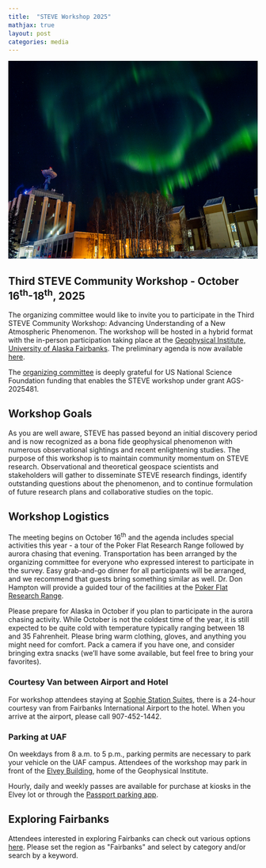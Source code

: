 ```yaml
---
title:  "STEVE Workshop 2025"
mathjax: true
layout: post
categories: media
---
```


<img src="/assets/uaf-aurora.jpg" alt="Alt Text" width="600" height="400">


## Third STEVE Community Workshop - October 16<sup>th</sup>-18<sup>th</sup>, 2025

The organizing committee would like to invite you to participate in the Third STEVE Community Workshop: Advancing Understanding of a New Atmospheric Phenomenon. The workshop will be hosted in a hybrid format with the in-person participation taking place at the [Geophysical Institute, University of Alaska Fairbanks](https://www.gi.alaska.edu/). The preliminary agenda is now available [here](https://drive.google.com/file/d/1o5MhNlex93z0ZUOygFVPCbrQmhqaGbvY/view).

The [organizing committee](https://steve-aurora.github.io/about/) is deeply grateful for US National Science Foundation funding that enables the STEVE workshop under grant AGS-2025481.


## Workshop Goals

As you are well aware, STEVE has passed beyond an initial discovery period and is now recognized as a bona fide geophysical phenomenon with numerous observational sightings and recent enlightening studies. The purpose of this workshop is to maintain community momentum on STEVE research.  Observational and theoretical geospace scientists and stakeholders will gather to disseminate STEVE research findings, identify outstanding questions about the phenomenon, and to continue formulation of future research plans and collaborative studies on the topic.

## Workshop Logistics

The meeting begins on October 16<sup>th</sup> and the agenda includes special activities this year - a tour of the Poker Flat Research Range followed by aurora chasing that evening. Transportation has been arranged by the organizing committee for everyone who expressed interest to participate in the survey. Easy grab-and-go dinner for all participants will be arranged, and we recommend that guests bring something similar as well. Dr. Don Hampton will provide a guided tour of the facilities at the [Poker Flat Research Range](https://www.pfrr.alaska.edu/).

Please prepare for Alaska in October if you plan to participate in the aurora chasing activity. While October is not the coldest time of the year, it is still expected to be quite cold with temperature typically ranging between 18 and 35 Fahrenheit. Please bring warm clothing, gloves, and anything you might need for comfort. Pack a camera if you have one, and consider bringing extra snacks (we’ll have some available, but feel free to bring your favorites).

### Courtesy Van between Airport and Hotel

For workshop attendees staying at [Sophie Station Suites](https://www.fountainheadhotels.com/sophie-station), there is a 24-hour courtesy van from Fairbanks International Airport to the hotel. When you arrive at the airport, please call 907-452-1442.

### Parking at UAF

On weekdays from 8 a.m. to 5 p.m., parking permits are necessary to park your vehicle on the UAF campus. Attendees of the workshop may park in front of the [Elvey Building](https://www.google.com/maps/place/Elvey+Building/@64.8594906,-147.8521094,491m/data=!3m2!1e3!4b1!4m6!3m5!1s0x51325b4c53400001:0xea128e7c38068914!8m2!3d64.8594906!4d-147.8495345!16s%2Fg%2F11f0kx_pzw?entry=tts&g_ep=EgoyMDI1MTAwMS4wIPu8ASoASAFQAw%3D%3D&skid=378df38b-9623-45f6-946b-763bfa2a8611), home of the Geophysical Institute.  

Hourly, daily and weekly passes are available for purchase at kiosks in the Elvey lot or through the [Passport parking app](https://ppprk.com/park/). 
<!-- For more information, click the links below:<br>
[General Parking Information](https://www.uaf.edu/bursar/parkingservices/)<br>
[UAF Campus Map](https://www.uaf.edu/campusmap/)<br>
[Shuttle Bus](https://www.uaf.edu/fs/services/shuttle-bus.php)<br>
[Shuttle Tracker](https://buswhere.com/uaf/routes/yukon_route_bus_1)<br> -->

## Exploring Fairbanks

Attendees interested in exploring Fairbanks can check out various options [here](https://www.explorefairbanks.com/things-to-do/activities-attractions-and-tours/). Please set the region as "Fairbanks" and select by category and/or search by a keyword.
